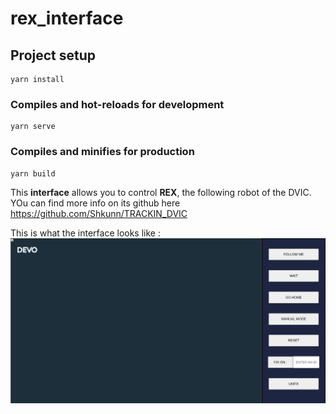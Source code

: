 # rex_interface

## Project setup
```
yarn install
```

### Compiles and hot-reloads for development
```
yarn serve
```

### Compiles and minifies for production
```
yarn build
```

This **interface** allows you to control **REX**, the following robot of the DVIC. YOu can find more info on its github here <https://github.com/Shkunn/TRACKIN_DVIC>

This is what the interface looks like : ![image](https://github.com/Polpii/rex_Interface/blob/main/pics/interface.png?raw=true)
